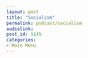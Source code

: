 ```yaml
---
layout: post
title: "Socialism"
permalink: podcast/socialism
audiolink: 
post_id: 1145
categories: 
- Main Menu
---
```


